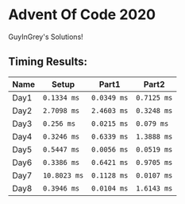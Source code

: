 # Advent Of Code 2020
GuyInGrey's Solutions!

## Timing Results:
|Name|Setup|Part1|Part2|
|-|-|-|-|
|Day1|`0.1334 ms`|`0.0349 ms`|`0.7125 ms`|
|Day2|`2.7098 ms`|`2.4603 ms`|`0.3248 ms`|
|Day3|`0.256 ms`|`0.0215 ms`|`0.079 ms`|
|Day4|`0.3246 ms`|`0.6339 ms`|`1.3888 ms`|
|Day5|`0.5447 ms`|`0.0056 ms`|`0.0519 ms`|
|Day6|`0.3386 ms`|`0.6421 ms`|`0.9705 ms`|
|Day7|`10.8023 ms`|`0.1128 ms`|`0.0107 ms`|
|Day8|`0.3946 ms`|`0.0104 ms`|`1.6143 ms`|

